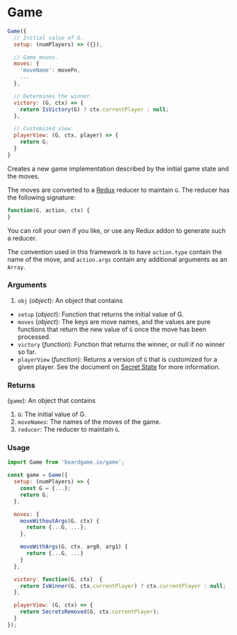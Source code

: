 # Game

```js
Game({
  // Initial value of G.
  setup: (numPlayers) => ({}),

  // Game moves.
  moves: {
    'moveName': moveFn,
    ...
  },

  // Determines the winner.
  victory: (G, ctx) => {
    return IsVictory(G) ? ctx.currentPlayer : null;
  },

  // Customized view.
  playerView: (G, ctx, player) => {
    return G;
  }
}
```

Creates a new game implementation described by the initial
game state and the moves.

The moves are converted to a [Redux](http://redux.js.org/docs/basics/Reducers.html) reducer to maintain `G`. The reducer has the following signature:

```js
function(G, action, ctx) {
}
```

You can roll your own if you like, or use any Redux
addon to generate such a reducer.

The convention used in this framework is to
have `action.type` contain the name of the move, and
`action.args` contain any additional arguments as an
`Array`.

### Arguments

1. `obj` (*object*): An object that contains

  - `setup` (*object*): Function that returns the initial value of G.
  - `moves` (*object*): The keys are move names, and the values
    are pure functions that return the new value of `G` once
    the move has been processed.
  - `victory` (*function*): Function that returns the winner, or null if no winner so far.
  - `playerView` (*function*): Returns a version of `G` that
    is customized for a given player. See the document on
    [Secret State](/secret-state) for more information.

### Returns

(`game`): An object that contains
1. `G`: The initial value of G.
2. `moveNames`: The names of the moves of the game.
3. `reducer`: The reducer to maintain `G`.

### Usage

```js
import Game from 'boardgame.io/game';

const game = Game({
  setup: (numPlayers) => {
    const G = {...};
    return G;
  },

  moves: {
    moveWithoutArgs(G, ctx) {
      return {...G, ...};
    },

    moveWithArgs(G, ctx, arg0, arg1) {
      return {...G, ...}
    }
  },

  victory: function(G, ctx)  {
    return IsWinner(G, ctx.currentPlayer) ? ctx.currentPlayer : null;
  },

  playerView: (G, ctx) => {
    return SecretsRemoved(G, ctx.currentPlayer);
  }
});
```
